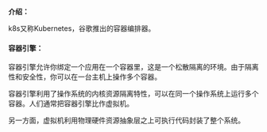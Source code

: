 **介绍：**

k8s又称Kubernetes，谷歌推出的容器编排器。



#### 容器引擎：

容器引擎允许你绑定一个应用在一个容器里，这是一个松散隔离的环境。由于隔离性和安全性，你可以在一台主机上操作多个容器。

容器引擎利用了操作系统的内核资源隔离特性，可以在同一个操作系统上运行多个容器。人们通常把容器引擎比作虚拟机。

另一方面，虚拟机利用物理硬件资源抽象层之上可执行代码封装了整个系统。